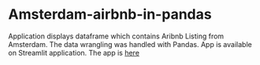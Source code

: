 # Amsterdam-airbnb-in-pandas
Application displays dataframe which contains Aribnb Listing from Amsterdam.
The data wrangling was handled with Pandas.
App is available on Streamlit application. 
The app is [here](https://zuzannajusz-amsterdam-airbnb-in-pandas-app-szd8n2.streamlit.app/)
